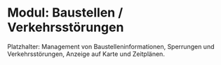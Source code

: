 # Modul: Baustellen / Verkehrsstörungen

Platzhalter: Management von Baustelleninformationen, Sperrungen und Verkehrsstörungen, Anzeige auf Karte und Zeitplänen.
